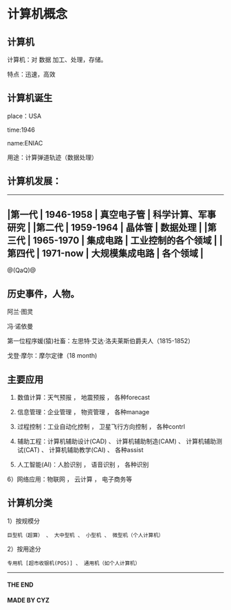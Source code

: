 # 计算机概念

## 计算机

计算机：对 数据 加工、处理，存储。

特点：迅速，高效

## 计算机诞生

place：USA

time:1946

name:ENIAC

用途：计算弹道轨迹（数据处理）

## 计算机发展：

---------------------------------------------------------
|第一代 | 1946-1958 | 真空电子管	  	| 科学计算、军事研究	|
|第二代 | 1959-1964 |	  晶体管		|		数据处理  	|
|第三代 | 1965-1970 | 集成电路		| 工业控制的各个领域	|
|第四代 | 1971-now  | 大规模集成电路	|  	各个领域			|
---------------------------------------------------------  
@(QaQ)@

## 历史事件，人物。

阿兰·图灵

冯·诺依曼

第一位程序媛(猿)社畜：左思特·艾达·洛夫莱斯伯爵夫人（1815-1852）

戈登·摩尔：摩尔定律（18 month)

## 主要应用

1) 数值计算：天气预报 ， 地震预报 ， 各种forecast

2) 信息管理：企业管理 ， 物资管理 ， 各种manage

3) 过程控制：工业自动化控制 ， 卫星飞行方向控制 ， 各种contrl

4) 辅助工程：计算机辅助设计(CAD) 、 计算机辅助制造(CAM) 、 计算机辅助测试(CAT) 、 计算机辅助教学(CAI) 、 各种assist

5) 人工智能(AI)：人脸识别 ， 语音识别 ， 各种识别

6）网络应用：物联网 ， 云计算 ， 电子商务等

## 计算机分类

1）按规模分
	
	巨型机（超算） 、 大中型机 、 小型机 、 微型机（个人计算机）

2）按用途分

	专用机 [超市收银机(POS)] 、 通用机（如个人计算机）

---------------

#### THE END

**MADE BY CYZ**